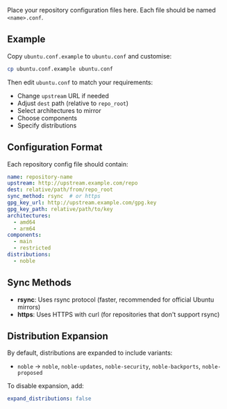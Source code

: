 <!--
README.md : Ubuntu mirror synchronisation with global deduplication

Copyright (c) 2025 Tim Hosking
Email: tim@mungerware.com
Website: https://github.com/munger
Licence: MIT
-->

Place your repository configuration files here. Each file should be named `<name>.conf`.

## Example

Copy `ubuntu.conf.example` to `ubuntu.conf` and customise:

```bash
cp ubuntu.conf.example ubuntu.conf
```

Then edit `ubuntu.conf` to match your requirements:
- Change `upstream` URL if needed
- Adjust `dest` path (relative to `repo_root`)
- Select architectures to mirror
- Choose components
- Specify distributions

## Configuration Format

Each repository config file should contain:

```yaml
name: repository-name
upstream: http://upstream.example.com/repo
dest: relative/path/from/repo_root
sync_method: rsync  # or https
gpg_key_url: http://upstream.example.com/gpg.key
gpg_key_path: relative/path/to/key
architectures:
  - amd64
  - arm64
components:
  - main
  - restricted
distributions:
  - noble
```

## Sync Methods

- **rsync**: Uses rsync protocol (faster, recommended for official Ubuntu mirrors)
- **https**: Uses HTTPS with curl (for repositories that don't support rsync)

## Distribution Expansion

By default, distributions are expanded to include variants:
- `noble` → `noble`, `noble-updates`, `noble-security`, `noble-backports`, `noble-proposed`

To disable expansion, add:
```yaml
expand_distributions: false
```
